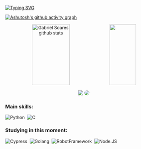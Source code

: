 [![Typing SVG](https://readme-typing-svg.herokuapp.com/?color=B0C4DE&size=35&center=true&vCenter=true&width=1000&lines=HELLO,+My+name+is+Gabriel+Soares;I'm+20+years+old;I'm+from+Brazil;I'm+Graduating+Systems+Development;Be+Welcome!+:D)](https://git.io/typing-svg)

[![Ashutosh's github activity graph](https://github-readme-activity-graph.vercel.app/graph?username=GabrielSSGF&bg_color=0d1117&color=6495ED&line=708090&point=6495ED&area=true&area_color=6495ED&hide_border=true)](https://github.com/ashutosh00710/github-readme-activity-graph)


<div align="center">  
  <img width="49%" height="195px" src="https://github-readme-stats.vercel.app/api?username=GabrielSSGF&show_icons=true&count_private=true&hide_border=true&title_color=00BFFF&icon_color=00BFFF&text_color=B0C4DE&bg_color=0d1117" alt="Gabriel Soares github stats" /> 
  <img width="41%" height="195px" src="https://github-readme-stats.vercel.app/api/top-langs/?username=GabrielSSGF&layout=compact&hide_border=true&title_color=00BFFF&text_color=B0C4DE&bg_color=0d1117" />
</div>


<div align="center"> 

<a href = "mailto:gabriel_ssgoes@outlook.com"> <img src="https://img.shields.io/badge/-Outlook-%23333?style=for-the-badge&logo=gmail&logoColor=white" target="_blank"></a>
<a href="https://www.linkedin.com/in/gabriel-soares-588832199/" target="_blank"><img src="https://img.shields.io/badge/-LinkedIn-%230077B5?style=for-the-badge&logo=linkedin&logoColor=white" style="border-radius: 30px" target="_blank"></a> 
 </div>
 
 ### Main skills:
![Python](https://img.shields.io/badge/-Python-0D1117?style=for-the-badge&logo=python&labelColor=0D1117)&nbsp;
![C](https://img.shields.io/badge/-C-0D1117?style=for-the-badge&logo=C&logoColor=1572B6&labelColor=0D1117)&nbsp; 


### Studying in this moment:
![Cypress](https://img.shields.io/badge/-Cypress-0D1117?style=for-the-badge&logo=cypress&labelColor=0D1117)&nbsp;
![Golang](https://img.shields.io/badge/-Golang-0D1117?style=for-the-badge&logo=go&labelColor=0D1117&textColor=0D1117)&nbsp;
![RobotFramework](https://img.shields.io/badge/-RobotFramework-0D1117?style=for-the-badge&logo=robotframework&labelColor=0D1117&textColor=0D1117)&nbsp;
![Node.JS](https://img.shields.io/badge/-Node.JS-0D1117?style=for-the-badge&logo=node.js&labelColor=0D1117&textColor=0D1117)&nbsp;
